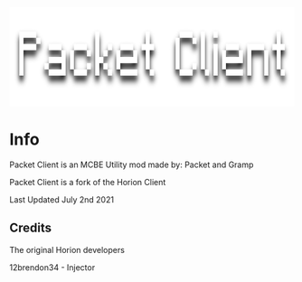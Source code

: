 <p align="center">
	<img width="755" height="175" src="assets/images/logo.png">
</p>

# Info
Packet Client is an MCBE Utility mod made by: Packet and Gramp

Packet Client is a fork of the Horion Client

Last Updated July 2nd 2021


## Credits

The original Horion developers

12brendon34 - Injector